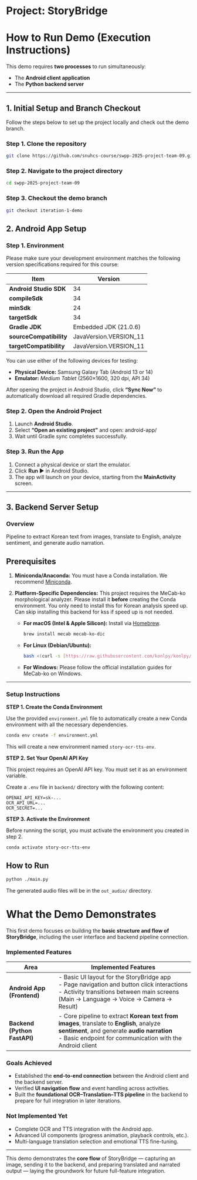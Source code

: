 # Project: StoryBridge

# How to Run Demo (Execution Instructions)

This demo requires **two processes** to run simultaneously:  
- The **Android client application**  
- The **Python backend server**

---

## 1. Initial Setup and Branch Checkout

Follow the steps below to set up the project locally and check out the demo branch.

### Step 1. Clone the repository
```bash
git clone https://github.com/snuhcs-course/swpp-2025-project-team-09.git
```

### Step 2. Navigate to the project directory
```bash
cd swpp-2025-project-team-09
```

### Step 3. Checkout the demo branch
```bash
git checkout iteration-1-demo
```

## 2. Android App Setup

### Step 1. Environment

Please make sure your development environment matches the following version specifications required for this course:

| Item | Version |
|------|----------|
| **Android Studio SDK** | 34 |
| **compileSdk** | 34 |
| **minSdk** | 24 |
| **targetSdk** | 34 |
| **Gradle JDK** | Embedded JDK (21.0.6) |
| **sourceCompatibility** | JavaVersion.VERSION_11 |
| **targetCompatibility** | JavaVersion.VERSION_11 |

You can use either of the following devices for testing:
- **Physical Device:** Samsung Galaxy Tab (Android 13 or 14)  
- **Emulator:** *Medium Tablet* (2560×1600, 320 dpi, API 34)

After opening the project in Android Studio, click **“Sync Now”** to automatically download all required Gradle dependencies.

### Step 2. Open the Android Project
1. Launch **Android Studio**.  
2. Select **“Open an existing project”** and open: android-app/
3. Wait until Gradle sync completes successfully.

### Step 3. Run the App
1. Connect a physical device or start the emulator.  
2. Click **Run ▶️** in Android Studio.  
3. The app will launch on your device, starting from the **MainActivity** screen.  

---

## 3. Backend Server Setup

### Overview
Pipeline to extract Korean text from images, translate to English, analyze sentiment, and generate audio narration.

## Prerequisites
1.  **Miniconda/Anaconda:** You must have a Conda installation. We recommend [Miniconda](https://docs.conda.io/en/latest/miniconda.html).
2.  **Platform-Specific Dependencies:** This project requires the MeCab-ko morphological analyzer. Please install it **before** creating the Conda environment. You only need to install this for Korean analysis speed up. Can skip installing this backend for kss if speed up is not needed.

    * **For macOS (Intel & Apple Silicon):** Install via [Homebrew](https://brew.sh/).
        ```bash
        brew install mecab mecab-ko-dic
        ```

    * **For Linux (Debian/Ubuntu):**
        ```bash
        bash <(curl -s [https://raw.githubusercontent.com/konlpy/konlpy/master/scripts/mecab.sh](https://raw.githubusercontent.com/konlpy/konlpy/master/scripts/mecab.sh))
        ```
    * **For Windows:** Please follow the official installation guides for MeCab-ko on Windows.

---

### Setup Instructions

**STEP 1. Create the Conda Environment**

Use the provided `environment.yml` file to automatically create a new Conda environment with all the necessary dependencies.

```bash
conda env create -f environment.yml
```

This will create a new environment named `story-ocr-tts-env`.

**STEP 2. Set Your OpenAI API Key**

This project requires an OpenAI API key. You must set it as an environment variable.


Create a `.env` file in `backend/` directory with the following content:
   ```
   OPENAI_API_KEY=sk-...
   OCR_API_URL=...
   OCR_SECRET=...
   ```


**STEP 3. Activate the Environment**

Before running the script, you must activate the environment you created in step 2.

```bash
conda activate story-ocr-tts-env
```
## How to Run

```bash
python ./main.py
```

The generated audio files will be in the `out_audio/` directory.






# What the Demo Demonstrates

This first demo focuses on building the **basic structure and flow of StoryBridge**, including the user interface and backend pipeline connection.

### Implemented Features

| Area | Implemented Features |
|------|----------------------|
| **Android App (Frontend)** | - Basic UI layout for the StoryBridge app<br>- Page navigation and button click interactions<br>- Activity transitions between main screens (Main → Language → Voice → Camera → Result) |
| **Backend (Python FastAPI)** | - Core pipeline to extract **Korean text from images**, translate to **English**, analyze **sentiment**, and generate **audio narration**<br>- Basic endpoint for communication with the Android client |

### Goals Achieved
- Established the **end-to-end connection** between the Android client and the backend server.  
- Verified **UI navigation flow** and event handling across activities.  
- Built the **foundational OCR–Translation–TTS pipeline** in the backend to prepare for full integration in later iterations.

### Not Implemented Yet
- Complete OCR and TTS integration with the Android app.  
- Advanced UI components (progress animation, playback controls, etc.).  
- Multi-language translation selection and emotional TTS fine-tuning.

---

This demo demonstrates the **core flow** of StoryBridge — capturing an image, sending it to the backend, and preparing translated and narrated output — laying the groundwork for future full-feature integration.
